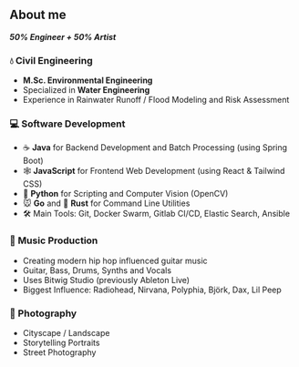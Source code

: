 ## About me

***50% Engineer + 50% Artist***



### :droplet: Civil Engineering

- **M.Sc. Environmental Engineering**
- Specialized in **Water Engineering**
- Experience in Rainwater Runoff / Flood Modeling and Risk Assessment



### :computer: Software Development

- :coffee: **Java** for Backend Development and Batch Processing (using Spring Boot)
- :spider_web: **JavaScript** for Frontend Web Development (using React & Tailwind CSS)
- :snake: **Python** for Scripting and Computer Vision (OpenCV)
- :mouse: **Go** and :crab: **Rust** for Command Line Utilities
- :hammer_and_wrench: Main Tools: Git, Docker Swarm, Gitlab CI/CD, Elastic Search, Ansible



### :musical_note: Music Production

- Creating modern hip hop influenced guitar music
- Guitar, Bass, Drums, Synths and Vocals
- Uses Bitwig Studio (previously Ableton Live)
- Biggest Influence: Radiohead, Nirvana, Polyphia, Björk, Dax, Lil Peep



### :camera_flash: Photography

- Cityscape / Landscape
- Storytelling Portraits
- Street Photography
